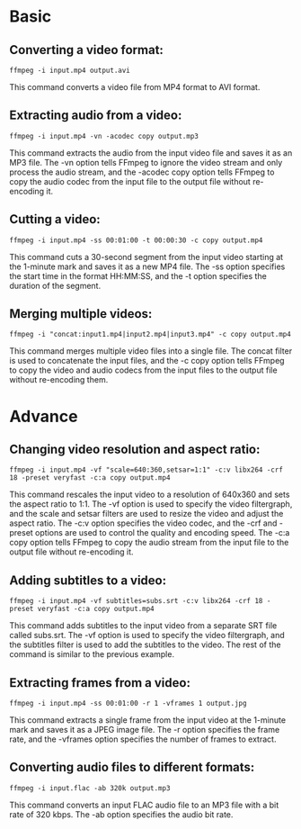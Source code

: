 # Basic

## Converting a video format:

`ffmpeg -i input.mp4 output.avi`

This command converts a video file from MP4 format to AVI format.

## Extracting audio from a video:

`ffmpeg -i input.mp4 -vn -acodec copy output.mp3`

This command extracts the audio from the input video file and saves it as an MP3 file. The -vn option tells FFmpeg to ignore the video stream and only process the audio stream, and the -acodec copy option tells FFmpeg to copy the audio codec from the input file to the output file without re-encoding it.

## Cutting a video:

`ffmpeg -i input.mp4 -ss 00:01:00 -t 00:00:30 -c copy output.mp4`

This command cuts a 30-second segment from the input video starting at the 1-minute mark and saves it as a new MP4 file. The -ss option specifies the start time in the format HH:MM:SS, and the -t option specifies the duration of the segment.

## Merging multiple videos:

`ffmpeg -i "concat:input1.mp4|input2.mp4|input3.mp4" -c copy output.mp4`

This command merges multiple video files into a single file. The concat filter is used to concatenate the input files, and the -c copy option tells FFmpeg to copy the video and audio codecs from the input files to the output file without re-encoding them.

# Advance

## Changing video resolution and aspect ratio:

`ffmpeg -i input.mp4 -vf "scale=640:360,setsar=1:1" -c:v libx264 -crf 18 -preset veryfast -c:a copy output.mp4`

This command rescales the input video to a resolution of 640x360 and sets the aspect ratio to 1:1. The -vf option is used to specify the video filtergraph, and the scale and setsar filters are used to resize the video and adjust the aspect ratio. The -c:v option specifies the video codec, and the -crf and -preset options are used to control the quality and encoding speed. The -c:a copy option tells FFmpeg to copy the audio stream from the input file to the output file without re-encoding it.

## Adding subtitles to a video:

`ffmpeg -i input.mp4 -vf subtitles=subs.srt -c:v libx264 -crf 18 -preset veryfast -c:a copy output.mp4`

This command adds subtitles to the input video from a separate SRT file called subs.srt. The -vf option is used to specify the video filtergraph, and the subtitles filter is used to add the subtitles to the video. The rest of the command is similar to the previous example.

## Extracting frames from a video:

`ffmpeg -i input.mp4 -ss 00:01:00 -r 1 -vframes 1 output.jpg`

This command extracts a single frame from the input video at the 1-minute mark and saves it as a JPEG image file. The -r option specifies the frame rate, and the -vframes option specifies the number of frames to extract.

## Converting audio files to different formats:

`ffmpeg -i input.flac -ab 320k output.mp3`

This command converts an input FLAC audio file to an MP3 file with a bit rate of 320 kbps. The -ab option specifies the audio bit rate.
